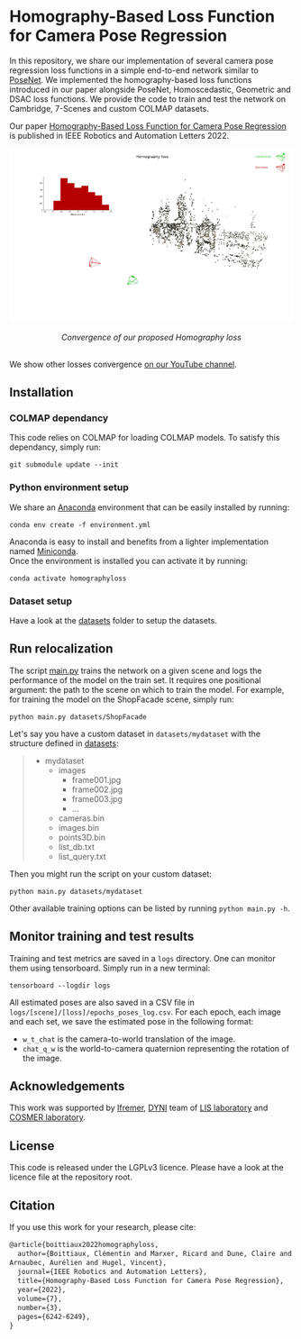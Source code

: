 # Homography-Based Loss Function for Camera Pose Regression
In this repository, we share our implementation of several camera pose regression
loss functions in a simple end-to-end network similar to
[PoseNet](https://openaccess.thecvf.com/content_iccv_2015/html/Kendall_PoseNet_A_Convolutional_ICCV_2015_paper.html).
We implemented the homography-based loss functions introduced in our paper alongside PoseNet, Homoscedastic, Geometric
and DSAC loss functions. We provide the code to train and test the network on Cambridge, 7-Scenes and custom COLMAP
datasets.

Our paper [Homography-Based Loss Function for Camera Pose Regression](https://arxiv.org/abs/2205.01937) is published in IEEE Robotics and Automation Letters 2022.

![Convergence of homography loss](assets/animation.gif)
*<p align="center">Convergence of our proposed Homography loss</p>*  
We show other losses convergence
[on our YouTube channel](https://youtube.com/playlist?list=PLe92vnufKoYIIHrW5I268RYdX6aV4gTa6). 

## Installation

### COLMAP dependancy
This code relies on COLMAP for loading COLMAP models. To satisfy this dependancy, simply run:
```shell
git submodule update --init
```

### Python environment setup
We share an [Anaconda](https://www.anaconda.com) environment that can be easily installed by running:
```shell
conda env create -f environment.yml
```
Anaconda is easy to install and benefits from a lighter implementation named
[Miniconda](https://docs.conda.io/en/latest/miniconda.html).  
Once the environment is installed you can activate it by running:
```shell
conda activate homographyloss
```

### Dataset setup
Have a look at the [datasets](datasets) folder to setup the datasets.

## Run relocalization
The script [main.py](main.py) trains the network on a given scene and logs the performance of the model on the
train set. It requires one positional argument: the path to the scene on which to train the model.
For example, for training the model on the ShopFacade scene, simply run:
```shell
python main.py datasets/ShopFacade
```
Let's say you have a custom dataset in `datasets/mydataset` with the structure defined in [datasets](datasets):
> - mydataset
>   - images
>     - frame001.jpg
>     - frame002.jpg
>     - frame003.jpg
>     - ...
>   - cameras.bin
>   - images.bin
>   - points3D.bin
>   - list_db.txt
>   - list_query.txt

Then you might run the script on your custom dataset:
```shell
python main.py datasets/mydataset
```

Other available training options can be listed by running `python main.py -h`.

## Monitor training and test results
Training and test metrics are saved in a `logs` directory. One can monitor them using tensorboard.
Simply run in a new terminal:
```shell
tensorboard --logdir logs
```

All estimated poses are also saved in a CSV file in `logs/[scene]/[loss]/epochs_poses_log.csv`.
For each epoch, each image and each set, we save the estimated pose in the following format:
- `w_t_chat` is the camera-to-world translation of the image.
- `chat_q_w` is the world-to-camera quaternion representing the rotation of the image.

## Acknowledgements
This work was supported by [Ifremer](https://wwz.ifremer.fr/), [DYNI](https://dyni.pages.lis-lab.fr/) team of [LIS laboratory](https://www.lis-lab.fr/) and [COSMER laboratory](https://cosmer.univ-tln.fr/).  

## License
This code is released under the LGPLv3 licence. Please have a look at the licence file at the repository root.

## Citation
If you use this work for your research, please cite:
```
@article{boittiaux2022homographyloss,
  author={Boittiaux, Clémentin and Marxer, Ricard and Dune, Claire and Arnaubec, Aurélien and Hugel, Vincent},
  journal={IEEE Robotics and Automation Letters},
  title={Homography-Based Loss Function for Camera Pose Regression},
  year={2022},
  volume={7},
  number={3},
  pages={6242-6249},
}
```
